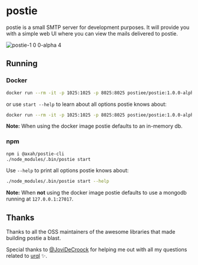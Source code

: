 # postie

postie is a small SMTP server for development purposes. It will provide you with a simple web UI where you can view the mails delivered to postie.

![postie-1 0 0-alpha 4](https://user-images.githubusercontent.com/512692/73296125-641d4480-4209-11ea-88f7-eecf4addec18.jpg)

## Running

### Docker

```sh
docker run --rm -it -p 1025:1025 -p 8025:8025 postiee/postie:1.0.0-alpha.5-1
```

or use `start --help` to learn about all options postie knows about:

```sh
docker run --rm -it -p 1025:1025 -p 8025:8025 postiee/postie:1.0.0-alpha.5-1 start --help
```

**Note:** When using the docker image postie defaults to an in-memory db.

### npm

```sh
npm i @axah/postie-cli
./node_modules/.bin/postie start
```

Use `--help` to print all options postie knows about:

```sh
./node_modules/.bin/postie start --help
```

**Note:** When **not** using the docker image postie defaults to use a mongodb running at `127.0.0.1:27017`.

## Thanks

Thanks to all the OSS maintainers of the awesome libraries that made building postie a blast.

Special thanks to [@JoviDeCroock](http://github.com/JoviDeCroock/) for helping me out with all my questions related to [urql](https://github.com/FormidableLabs/urql) ✨.
